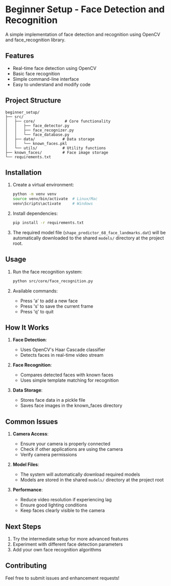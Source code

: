 # Beginner Setup - Face Detection and Recognition

A simple implementation of face detection and recognition using OpenCV and face_recognition library.

## Features
- Real-time face detection using OpenCV
- Basic face recognition
- Simple command-line interface
- Easy to understand and modify code

## Project Structure
```
beginner_setup/
├── src/
│   ├── core/             # Core functionality
│   │   ├── face_detector.py
│   │   ├── face_recognizer.py
│   │   └── face_database.py
│   ├── data/            # Data storage
│   │   └── known_faces.pkl
│   └── utils/           # Utility functions
├── known_faces/         # Face image storage
└── requirements.txt
```

## Installation

1. Create a virtual environment:
   ```bash
   python -m venv venv
   source venv/bin/activate  # Linux/Mac
   venv\Scripts\activate     # Windows
   ```

2. Install dependencies:
   ```bash
   pip install -r requirements.txt
   ```

3. The required model file (`shape_predictor_68_face_landmarks.dat`) will be automatically downloaded to the shared `models/` directory at the project root.

## Usage

1. Run the face recognition system:
   ```bash
   python src/core/face_recognition.py
   ```

2. Available commands:
   - Press 'a' to add a new face
   - Press 's' to save the current frame
   - Press 'q' to quit

## How It Works

1. **Face Detection**:
   - Uses OpenCV's Haar Cascade classifier
   - Detects faces in real-time video stream

2. **Face Recognition**:
   - Compares detected faces with known faces
   - Uses simple template matching for recognition

3. **Data Storage**:
   - Stores face data in a pickle file
   - Saves face images in the known_faces directory

## Common Issues

1. **Camera Access**:
   - Ensure your camera is properly connected
   - Check if other applications are using the camera
   - Verify camera permissions

2. **Model Files**:
   - The system will automatically download required models
   - Models are stored in the shared `models/` directory at the project root

3. **Performance**:
   - Reduce video resolution if experiencing lag
   - Ensure good lighting conditions
   - Keep faces clearly visible to the camera

## Next Steps

1. Try the intermediate setup for more advanced features
2. Experiment with different face detection parameters
3. Add your own face recognition algorithms

## Contributing
Feel free to submit issues and enhancement requests!
